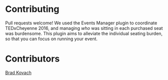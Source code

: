# Contributing

Pull requests welcome!  We used the Events Manager plugin to coordinate TEDxCheyenne 2016, and managing *who* was sitting in each purchased seat was burdensome.  This plugin aims to alleviate the individual seating burden, so that you can focus on running your event.

# Contributors

[Brad Kovach](https://github.com/bradkovach)